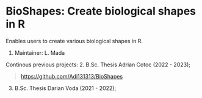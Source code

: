 # BioShapes: Create biological shapes in R

Enables users to create various biological shapes in R.

1. Maintainer: L. Mada

Continous previous projects:
2. B.Sc. Thesis Adrian Cotoc (2022 - 2023);
> https://github.com/Adi131313/BioShapes
3. B.Sc. Thesis Darian Voda (2021 - 2022);

